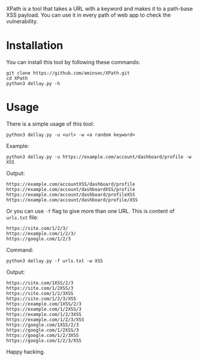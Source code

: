 XPath is a tool that takes a URL with a keyword and makes it to a path-base XSS payload. You can use it in every path of web app to check the vulnerability.

# Installation 
You can install this tool by following these commands:
```
git clone https://github.com/aminsec/XPath.git
cd XPath
python3 dellay.py -h
```
# Usage
There is a simple usage of this tool: 
```
python3 dellay.py -u <url> -w <a random keyword>
```
Example: 
```
python3 dellay.py -u https://example.com/account/dashboard/profile -w XSS
```
Output: 
```
https://example.com/accountXSS/dashboard/profile
https://example.com/account/dashboardXSS/profile
https://example.com/account/dashboard/profileXSS
https://example.com/account/dashboard/profile/XSS
```

Or you can use ```-f``` flag to give more than one URL. This is content of ```urls.txt``` file: 
```
https://site.com/1/2/3/
https://example.com/1/2/3/
https://google.com/1/2/3
``` 
Command: 
```
python3 dellay.py -f urls.txt -w XSS
```
Output: 
```
https://site.com/1XSS/2/3
https://site.com/1/2XSS/3
https://site.com/1/2/3XSS
https://site.com/1/2/3/XSS
https://example.com/1XSS/2/3
https://example.com/1/2XSS/3
https://example.com/1/2/3XSS
https://example.com/1/2/3/XSS
https://google.com/1XSS/2/3
https://google.com/1/2XSS/3
https://google.com/1/2/3XSS
https://google.com/1/2/3/XSS
```

Happy hacking.


